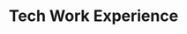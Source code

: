 ---
identification: '376872876'
title: Tech Work Experience
description: The Tech Work Experience project is a structured summer internship program for college and high school students to work on open source projects in the fields of software, product development, project management, and UI/UX design at LA’s fastest growing Civic Tech non-profit organization in order to gain confidence, competence and deliverables to support their future career and personal journeys.
image: /assets/images/projects/tech-work-experience.png
alt: 'Tech Work Experience'
image-hero: /assets/images/projects/tech-work-experience-hero.png
leadership:
  - name: Priyanka Talwar
    role: Product Manager
    links:
      slack: 'https://hackforla.slack.com/team/U029P91EY15'
      github: 'https://github.com/priyatalwar'
    picture: https://avatars.githubusercontent.com/priyatalwar
  - name: Joshua Fishman
    role: Product Manager - Engineering
    links:
      slack: 'https://hackforla.slack.com/team/U041G3Y141W'
      github: 'https://github.com/joshfishman'
    picture: https://avatars.githubusercontent.com/joshfishman
  - name: Yingjie Ou
    role: UX Research Lead
    links:
      slack: 'https://hackforla.slack.com/team/U03TP1VFALV'
      github: 'https://github.com/pandanista'
    picture: https://avatars.githubusercontent.com/pandanista
  - name: Hyun Joo Sandy Oh
    role: UX Research Co-Lead
    links:
      slack: 'https://hackforla.slack.com/team/U03RZE7TTKP'
      github: 'https://github.com/doctorsandy'
    picture: https://avatars.githubusercontent.com/doctorsandy
  - name: Sara Brady
    role: UX Research Co-Lead
    links:
      slack: 'https://hackforla.slack.com/team/U0371AXAVUN'
      github: 'https://github.com/bradyse'
    picture: https://avatars.githubusercontent.com/bradyse
  - name: Andrew Salvatore
    github-handle:
    role: UX Researcher
    links:
      slack: 'https://hackforla.slack.com/team/U04K5R2A7L2'
      github: 'https://github.com/AndrewSalvatore'
    picture: https://avatars.githubusercontent.com/AndrewSalvatore
  - name: Angela Darosh
    github-handle:
    role: UX Researcher
    links:
      slack: 'https://hackforla.slack.com/team/U03J4ENS09F'
      github: 'https://github.com/adarosh'
    picture: https://avatars.githubusercontent.com/adarosh
  - name: Bryanna Lim
    role: UX/UI Designer
    links:
      slack: 'https://hackforla.slack.com/team/U04AL97UV7F'
      github: 'https://github.com/bryannalim'
    picture: https://avatars.githubusercontent.com/bryannalim
  - name: Brian Dick
    github-handle:
    role: UX Researcher
    links:
      slack: 'https://hackforla.slack.com/team/U046AAZD309'
      github: 'https://github.com/dialectic51'
    picture: https://avatars.githubusercontent.com/dialectic51
  - name: Jessie Liu
    github-handle:
    role: UX Researcher
    links:
      slack: 'https://hackforla.slack.com/team/U045YQFSGMB'
      github: 'https://github.com/jessieliu1219'
    picture: https://avatars.githubusercontent.com/jessieliu1219
  - name: Minji Kim
    github-handle:
    role: UX/UI Designer
    links:
      slack: 'https://hackforla.slack.com/team/U02ST1L9WAH'
      github: 'https://github.com/meetminji'
    picture: https://avatars.githubusercontent.com/meetminji
  - name: Natalie Aguilar
    role: UX/UI Designer
    links:
      slack: 'https://hackforla.slack.com/team/U04P6N186P9'
      github: 'https://github.com/Natalie-Aguilar'
    picture: https://avatars.githubusercontent.com/Natalie-Aguilar
  - name: Nino Dzotsenidze
    role: UX Researcher
    links:
      slack: 'https://hackforla.slack.com/team/U04MUEYTECR'
      github: 'https://github.com/Dzotsen'
    picture: https://avatars.githubusercontent.com/Dzotsen
  - name: Eric Vennemeyer
    github-handle:
    role: Developer
    links:
      slack: 'https://hackforla.slack.com/team/U03AUUZT3E3'
      github: 'https://github.com/ericvennemeyer'
    picture: https://avatars.githubusercontent.com/ericvennemeyer
  
links: 
  - name: Github
    url: 'https://github.com/hackforla/internship'
  - name: Slack
    url: 'https://hackforla.slack.com/archives/C01VAUPU788'
  - name: Wiki
    url: 'https://github.com/hackforla/internship/wiki'
  - name: Overview
    url: '../assets/pdfs/Tech-Work-Experience-One-Sheet.pdf'
looking:
technologies: 
  - GitHub Pages
location: 
  - Remote
partner:
tools: 
  - Figma
  - Miro
  - Otter.ai
  - Zoom
  - Calendly
  - LinkedIn
  - GitHub Wiki
  - Google Sheets
  - Google Docs
  - Google Forms
  - Google Mail Merge
  - Google Calendar
  - Google Data Studio
program-area:
  - Workforce Development
status: Active
visible: true
---